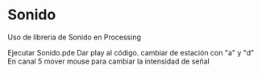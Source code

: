 # Sonido
Uso de libreria de Sonido en Processing


Ejecutar Sonido.pde
Dar play al código.
cambiar de estación con "a" y "d"
En canal 5 mover mouse para cambiar la intensidad de señal
